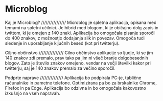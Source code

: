 Microblog
===============

Kaj je Microblog?
////////////////
Microblog je spletna aplikacija, opisana med temami na spletni učilnici.
Je hibrid med blogom, ki je običajno dolg zapis in twittom, ki je omejen
z 140 znaki. Aplikacija bo omogočala pisanje sporočil do 400 znakov, z
možnostjo dodajanja slik in povezav. Omogoča tudi sledenje in uporabljanje
ključnih besed (kot pri twitterju).

Ciljno občinstvo
////////////////
Cilno občinstvo aplikacije so ljudje, ki se jim 140 znakov zdi premalo, prav
tako pa jim ni všeč branje dolgobesednih blogov. Zato je število znakov
omejeno, vendar na večji številki kakor pri twitterju, saj je 140 znakov 
premalo za večino sporočil.

Podprte naprave
///////////////
Aplikacija bo podpirala PC-je, tablične računalnike in pametne telefone.
Optimizirana pa bo za brskalnike Chrome, Firefox in pa Edge. Aplikacija
bo odzivna in bo omogočala kakovostno izkušnjo na vseh napravah.
